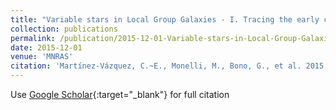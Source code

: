 ```yaml
---
title: "Variable stars in Local Group Galaxies - I. Tracing the early chemical enrichment and radial gradients in the Sculptor dSph with RR Lyrae stars"
collection: publications
permalink: /publication/2015-12-01-Variable-stars-in-Local-Group-Galaxies-I-Tracing-the-early-chemical-enrichment-and-radial-gradients-in-the-Sculptor-dSph-with-RR-Lyrae-stars
date: 2015-12-01
venue: 'MNRAS'
citation: 'Martínez-Vázquez, C.~E., Monelli, M., Bono, G., et al. 2015, MNRAS, 454, 1509'
---
```

Use [Google Scholar](https://scholar.google.com/scholar?q=Variable+stars+in+Local+Group+Galaxies+++I.+Tracing+the+early+chemical+enrichment+and+radial+gradients+in+the+Sculptor+dSph+with+RR+Lyrae+stars){:target="_blank"} for full citation
